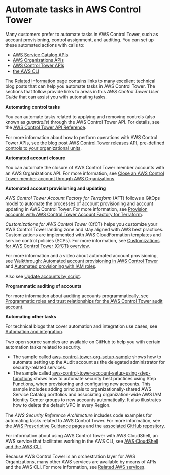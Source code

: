 # Automate tasks in AWS Control Tower<a name="automating-tasks"></a>

Many customers prefer to automate tasks in AWS Control Tower, such as account provisioning, control assignment, and auditing\. You can set up these automated actions with calls to: 
+ [AWS Service Catalog APIs](https://docs.aws.amazon.com/servicecatalog/latest/dg/service-catalog-api-overview.html) 
+ [AWS Organizations APIs](https://docs.aws.amazon.com/organizations/latest/APIReference/Welcome.html)
+ [AWS Control Tower APIs](https://docs.aws.amazon.com/controltower/latest/APIReference/Welcome.html)
+ [the AWS CLI](https://docs.aws.amazon.com/cli/latest/reference/servicecatalog/index.html)

The [Related information](related-information.md) page contains links to many excellent technical blog posts that can help you automate tasks in AWS Control Tower\. The sections that follow provide links to areas in this *AWS Control Tower User Guide* that can assist you with automating tasks\.

**Automating control tasks**

 You can automate tasks related to applying and removing controls \(also known as *guardrails*\) through the AWS Control Tower API\. For details, see the [AWS Control Tower API Reference](https://docs.aws.amazon.com/controltower/latest/APIReference/Welcome.html)\.

For more information about how to perform operations with AWS Control Tower APIs, see the blog post [AWS Control Tower releases API, pre\-defined controls to your organizational units](http://aws.amazon.com/blogs/mt/aws-control-tower-releases-api-pre-defined-controls-to-your-organizational-units/)\.

**Automated account closure**

You can automate the closure of AWS Control Tower member accounts with an AWS Organizations API\. For more information, see [Close an AWS Control Tower member account through AWS Organizations](delete-account.md#close-account-with-orgs-api)\.

**Automated account provisioning and updating**

*AWS Control Tower Account Factory for Terraform* \(AFT\) follows a GitOps model to automate the processes of account provisioning and account updating in AWS Control Tower\. For more information, see [Provision accounts with AWS Control Tower Account Factory for Terraform](taf-account-provisioning.md)\.

*Customizations for AWS Control Tower* \(CfCT\) helps you customize your AWS Control Tower landing zone and stay aligned with AWS best practices\. Customizations are implemented with AWS CloudFormation templates and service control policies \(SCPs\)\. For more information, see [Customizations for AWS Control Tower \(CfCT\) overview](cfct-overview.md)\.

For more information and a video about automated account provisioning, see [Walkthrough: Automated account provisioning in AWS Control Tower](https://docs.aws.amazon.com/controltower/latest/userguide/automated-provisioning-walkthrough.html) and [Automated provisioning with IAM roles](https://docs.aws.amazon.com/controltower/latest/userguide/roles-how.html#automated-provisioning)\.

Also see [Update accounts by script](https://docs.aws.amazon.com/controltower/latest/userguide/configuration-updates.html#update-accounts-by-script)\.

**Programmatic auditing of accounts**

For more information about auditing accounts programmatically, see [Programmatic roles and trust relationships for the AWS Control Tower audit account](https://docs.aws.amazon.com/controltower/latest/userguide/roles-how.html#stacksets-and-roles)\.

**Automating other tasks**

For technical blogs that cover automation and integration use cases, see [Automation and integration](https://docs.aws.amazon.com/controltower/latest/userguide/related-information.html#automation-and-integration)\.

Two open source samples are available on GitHub to help you with certain automation tasks related to security\.
+ The sample called [aws\-control\-tower\-org\-setup\-sample](https://github.com/aws-samples/aws-control-tower-org-setup-sample) shows how to automate setting up the Audit account as the delegated administrator for security\-related services\.
+ The sample called [aws\-control\-tower\-account\-setup\-using\-step\-functions](https://github.com/aws-samples/aws-control-tower-account-setup-using-step-functions) shows how to automate security best practices using Step Functions, when provisioning and configuring new accounts\. This sample includes adding principals to organizationally\-shared AWS Service Catalog portfolios and associating organization\-wide AWS IAM Identity Center groups to new accounts automatically\. It also illustrates how to delete the default VPC in every Region\.

The *AWS Security Reference Architecture* includes code examples for automating tasks related to AWS Control Tower\. For more information, see the [AWS Prescriptive Guidance pages](https://docs.aws.amazon.com/prescriptive-guidance/latest/security-reference-architecture/welcome.html) and the [associated GitHub repository](https://github.com/aws-samples/aws-security-reference-architecture-examples/tree/main/aws_sra_examples)\.

For information about using AWS Control Tower with AWS CloudShell, an AWS service that facilitates working in the AWS CLI, see [AWS CloudShell and the AWS CLI](https://docs.aws.amazon.com/controltower/latest/userguide/using-aws-with-cloudshell.html)\.

Because AWS Control Tower is an orchestration layer for AWS Organizations, many other AWS services are available by means of APIs and the AWS CLI\. For more information, see [Related AWS services](https://docs.aws.amazon.com/controltower/latest/userguide/related-information.html#related-aws-services)\.